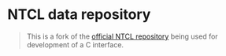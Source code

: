 # NTCL data repository

> This is a fork of the [official NTCL repository](https://gitlab.com/ntcl/ntcl) being used for development of a C interface.

